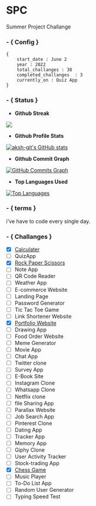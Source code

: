 # SPC
Summer Project Challange 
### - { Config }
	{
		start_date : June 2
		year : 2022
		total_challanges : 38
		completed_challanges  : 3
		currently_on : Quiz App
	}
	
### - { Status }
- **Github Streak**

<a href="http://www.github.com/aksh-git"><img src="https://github-readme-streak-stats.herokuapp.com/?user=aksh-git&stroke=ffffff&background=1c1917&ring=0891b2&fire=0891b2&currStreakNum=ffffff&currStreakLabel=0891b2&sideNums=ffffff&sideLabels=ffffff&dates=ffffff&hide_border=true" /></a>

- **Github Profile Stats**

<a href="http://www.github.com/aksh-git"><img src="https://github-readme-stats.vercel.app/api?username=aksh-git&show_icons=true&hide=&count_private=true&title_color=0891b2&text_color=ffffff&icon_color=0891b2&bg_color=1c1917&hide_border=true&show_icons=true" alt="aksh-git's GitHub stats" /></a>
- **Github Commit Graph**

<a href="http://www.github.com/aksh-git"><img src="https://activity-graph.herokuapp.com/graph?username=aksh-git&bg_color=1c1917&color=ffffff&line=0891b2&point=ffffff&area_color=1c1917&area=true&hide_border=true&custom_title=GitHub%20Commits%20Graph" alt="GitHub Commits Graph" /></a>

- **Top Languages Used**

<a href="https://github.com/aksh-git" align="left"><img src="https://github-readme-stats.vercel.app/api/top-langs/?username=aksh-git&langs_count=10&title_color=0891b2&text_color=ffffff&icon_color=0891b2&bg_color=1c1917&hide_border=true&locale=en&custom_title=Top%20%Languages" alt="Top Languages" /></a>

### - { terms }
 i've have to code every single day.

### - { Challanges }
- [x] [Calculater](https://aksh-git.github.io/SPC/projects/Calculator/)
- [ ] QuizApp
- [x] [Rock Paper Scissors](https://aksh-git.github.io/SPC/projects/rock_paper_scissors/)
- [ ] Note App
- [ ] QR Code Reader
- [ ] Weather App
- [ ] E-commerce Website
- [ ] Landing Page
- [ ] Password Generator
- [ ] Tic Tac Toe Game
- [ ] Link Shortener Website
- [x] [Portfolio Website](https://akash-web.netlify.app/)
- [ ] Drawing App
- [ ] Food Order Website
- [ ] Meme Generator
- [ ] Movie App
- [ ] Chat App
- [ ] Twitter clone
- [ ] Survey App
- [ ] E-Book Site
- [ ] Instagram Clone
- [ ] Whatsapp Clone 
- [ ] Netflix clone
- [ ] file Sharing App
- [ ] Parallax Website
- [ ] Job Search App
- [ ] Pinterest Clone
- [ ] Dating App
- [ ] Tracker App 
- [ ] Memory App
- [ ] Giphy Clone
- [ ] User Activity Tracker
- [ ] Stock-trading App
- [x] [Chess Game](https://aksh-git.github.io/chess/)
- [ ] Music Player
- [ ] To-Do List App
- [ ] Random User Generator
- [ ] Typing Speed Test
